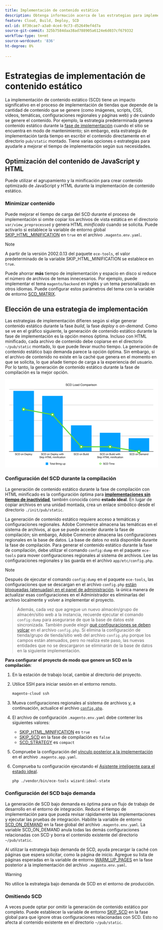 ```yaml
---
title: Implementación de contenido estático
description: Obtenga información acerca de las estrategias para implementar contenido estático, como imágenes, scripts y CSS, en Adobe Commerce en proyectos de infraestructura en la nube.
feature: Cloud, Build, Deploy, SCD
exl-id: 8f30cae7-a3a0-4ce4-9c73-d52649ef4d7a
source-git-commit: 325b7584daa38ad788905a6124e6d037cf679332
workflow-type: tm+mt
source-wordcount: '836'
ht-degree: 0%

---
```


# Estrategias de implementación de contenido estático

La implementación de contenido estático (SCD) tiene un impacto significativo en el proceso de implementación de tiendas que depende de la cantidad de contenido que se genere (como imágenes, scripts, CSS, vídeos, temáticas, configuraciones regionales y páginas web) y de cuándo se genere el contenido. Por ejemplo, la estrategia predeterminada genera contenido estático durante la [fase de implementación](process.md#deploy-phase-deploy-phase) cuando el sitio se encuentra en modo de mantenimiento; sin embargo, esta estrategia de implementación tarda tiempo en escribir el contenido directamente en el directorio `pub/static` montado. Tiene varias opciones o estrategias para ayudarle a mejorar el tiempo de implementación según sus necesidades.

## Optimización del contenido de JavaScript y HTML

Puede utilizar el agrupamiento y la minificación para crear contenido optimizado de JavaScript y HTML durante la implementación de contenido estático.

### Minimizar contenido

Puede mejorar el tiempo de carga del SCD durante el proceso de implementación si omite copiar los archivos de vista estática en el directorio `var/view_preprocessed` y genera HTML _minificado_ cuando se solicita. Puede activarlo si establece la variable de entorno global [SKIP_HTML_MINIFICATION](../environment/variables-global.md#skiphtmlminification) en `true` en el archivo `.magento.env.yaml`.

>[!NOTE]
>
>A partir de la versión 2002.0.13 del paquete `ece-tools`, el valor predeterminado de la variable SKIP_HTML_MINIFICATION se establece en `true`.

Puede ahorrar **más** tiempo de implementación y espacio en disco si reduce el número de archivos de temas innecesarios. Por ejemplo, puede implementar el tema `magento/backend` en inglés y un tema personalizado en otros idiomas. Puede configurar estos parámetros del tema con la variable de entorno [SCD_MATRIX](../environment/variables-deploy.md#scdmatrix).

## Elección de una estrategia de implementación

Las estrategias de implementación difieren según si elige generar contenido estático durante la fase _build_, la fase _deploy_ o _on-demand_. Como se ve en el gráfico siguiente, la generación de contenido estático durante la fase de implementación es la opción menos óptima. Incluso con HTML minificado, cada archivo de contenido debe copiarse en el directorio `~/pub/static` montado, lo que puede llevar mucho tiempo. La generación de contenido estático bajo demanda parece la opción óptima. Sin embargo, si el archivo de contenido no existe en la caché que genera en el momento en que se solicita, lo que añade tiempo de carga a la experiencia del usuario. Por lo tanto, la generación de contenido estático durante la fase de compilación es la mejor opción.

![Comparación de carga de SCD](../../assets/scd-load-times.png)

### Configuración del SCD durante la compilación

La generación de contenido estático durante la fase de compilación con HTML minificado es la configuración óptima para [**implementaciones sin tiempo de inactividad**](reduce-downtime.md), también conocida como **estado ideal**. En lugar de copiar archivos en una unidad montada, crea un enlace simbólico desde el directorio `./init/pub/static`.

La generación de contenido estático requiere acceso a temáticas y configuraciones regionales. Adobe Commerce almacena las temáticas en el sistema de archivos, al que se puede acceder durante la fase de compilación; sin embargo, Adobe Commerce almacena las configuraciones regionales en la base de datos. La base de datos _no_ está disponible durante la fase de compilación. Para generar el contenido estático durante la fase de compilación, debe utilizar el comando `config:dump` en el paquete `ece-tools` para mover configuraciones regionales al sistema de archivos. Lee las configuraciones regionales y las guarda en el archivo `app/etc/config.php`.

>[!NOTE]
>Después de ejecutar el comando `config:dump` en el paquete `ece-tools`, las configuraciones que se descargan en el archivo `config.php` [están bloqueadas (atenuadas) en el panel de administración](https://experienceleague.adobe.com/en/docs/commerce-knowledge-base/kb/troubleshooting/miscellaneous/locked-fields-in-magento-admin). la única manera de actualizar esas configuraciones en el Administrador es eliminarlas del archivo localmente y volver a implementar el proyecto.
>>Además, cada vez que agregue un nuevo almacén/grupo de almacén/sitio web a la instancia, recuerde ejecutar el comando `config:dump` para asegurarse de que la base de datos esté sincronizada. También puede elegir [qué configuraciones se deben volcar](https://experienceleague.adobe.com/en/docs/commerce-operations/configuration-guide/cli/configuration-management/export-configuration?lang=en) en el archivo `config.php`.
>>Si elimina la configuración de tienda/grupo de tienda/sitio web del archivo `config.php` porque los campos están atenuados, pero no realiza este paso, las nuevas entidades que no se descargaron se eliminarán de la base de datos en la siguiente implementación.

**Para configurar el proyecto de modo que genere un SCD en la compilación**:

1. En la estación de trabajo local, cambie al directorio del proyecto.
1. Utilice SSH para iniciar sesión en el entorno remoto.

   ```bash
   magento-cloud ssh
   ```

1. Mueva configuraciones regionales al sistema de archivos y, a continuación, actualice el archivo [`config.php`](../development/commerce-version.md#create-a-configphp-file).

1. El archivo de configuración `.magento.env.yaml` debe contener los siguientes valores:

   - [SKIP_HTML_MINIFICATION](../environment/variables-global.md#skip_html_minification) es `true`
   - [SKIP_SCD](../environment/variables-build.md#skip_scd) en la fase de compilación es `false`
   - [SCD_STRATEGY](../environment/variables-build.md#scd_strategy) es `compact`

1. Compruebe la configuración del [vínculo posterior a la implementación](../application/hooks-property.md) en el archivo `.magento.app.yaml`.

1. Comprueba tu configuración ejecutando el [Asistente inteligente para el estado ideal](smart-wizards.md).

   ```bash
   php ./vendor/bin/ece-tools wizard:ideal-state
   ```

### Configuración del SCD bajo demanda

La generación de SCD bajo demanda es óptima para un flujo de trabajo de desarrollo en el entorno de integración. Reduce el tiempo de implementación para que pueda revisar rápidamente las implementaciones y ejecutar las pruebas de integración. Habilite la variable de entorno [SCD_ON_DEMAND](../environment/variables-global.md#scdondemand) en la fase global del archivo `.magento.env.yaml`. La variable SCD_ON_DEMAND anula todas las demás configuraciones relacionadas con SCD y borra el contenido existente del directorio `~/pub/static`.

Al utilizar la estrategia bajo demanda de SCD, ayuda precargar la caché con páginas que espera solicitar, como la página de inicio. Agregue su lista de páginas esperadas en la variable de entorno [WARM_UP_PAGES](../environment/variables-post-deploy.md#warmuppages) en la fase posterior a la implementación del archivo `.magento.env.yaml`.

>[!WARNING]
>
>No utilice la estrategia bajo demanda de SCD en el entorno de producción.

### Omitiendo SCD

A veces puede optar por omitir la generación de contenido estático por completo. Puede establecer la variable de entorno [SKIP_SCD](../environment/variables-build.md#skipscd) en la fase global para que ignore otras configuraciones relacionadas con SCD. Esto no afecta al contenido existente en el directorio `~/pub/static`.
